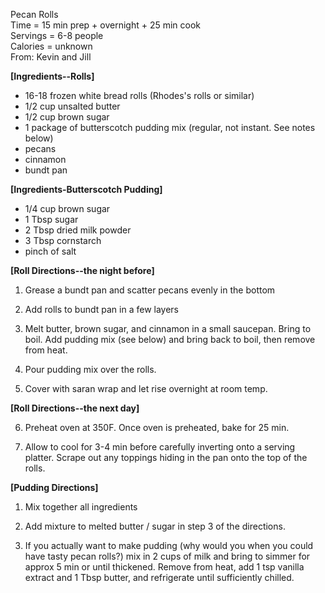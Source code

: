 Pecan Rolls\
Time = 15 min prep + overnight + 25 min cook\
Servings = 6-8 people\
Calories = unknown\
From: Kevin and Jill

**[Ingredients--Rolls]**

-   16-18 frozen white bread rolls (Rhodes's rolls or similar)
-   1/2 cup unsalted butter
-   1/2 cup brown sugar
-   1 package of butterscotch pudding mix (regular, not instant. See notes below)
-   pecans
-   cinnamon
-   bundt pan

**[Ingredients-Butterscotch Pudding]**

-   1/4 cup brown sugar
-   1 Tbsp sugar
-   2 Tbsp dried milk powder
-   3 Tbsp cornstarch
-   pinch of salt

**[Roll Directions--the night before]**

1.  Grease a bundt pan and scatter pecans evenly in the bottom

2.  Add rolls to bundt pan in a few layers

3.  Melt butter, brown sugar, and cinnamon in a small saucepan. Bring to boil. Add pudding mix (see below) and bring back to boil, then remove from heat.

4.  Pour pudding mix over the rolls.

5.  Cover with saran wrap and let rise overnight at room temp.

**[Roll Directions--the next day]**

6.  Preheat oven at 350F. Once oven is preheated, bake for 25 min.

7.  Allow to cool for 3-4 min before carefully inverting onto a serving platter. Scrape out any toppings hiding in the pan onto the top of the rolls.

**[Pudding Directions]**

1.  Mix together all ingredients

2.  Add mixture to melted butter / sugar in step 3 of the directions.

3.  If you actually want to make pudding (why would you when you could have tasty pecan rolls?) mix in 2 cups of milk and bring to simmer for approx 5 min or until thickened. Remove from heat, add 1 tsp vanilla extract and 1 Tbsp butter, and refrigerate until sufficiently chilled.
